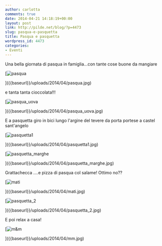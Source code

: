 ```yaml
---
author: carlotta
comments: true
date: 2014-04-21 14:18:19+00:00
layout: post
link: http://pilde.net/blog/?p=4473
slug: pasqua-e-pasquetta
title: Pasqua e pasquetta
wordpress_id: 4473
categories:
- Eventi
---
```


Una bella giornata di pasqua in famiglia...con tante cose buone da mangiare

[![pasqua]({{baseurl}}/uploads/2014/04/pasqua.jpg)


]({{baseurl}}/uploads/2014/04/pasqua.jpg)


e tanta tanta cioccolata!!!

[![pasqua_uova]({{baseurl}}/uploads/2014/04/pasqua_uova.jpg)


]({{baseurl}}/uploads/2014/04/pasqua_uova.jpg)


E a pasquetta giro in bici lungo l'argine del tevere da porta portese a castel sant'angelo

[![pasquetta1]({{baseurl}}/uploads/2014/04/pasquetta1.jpg)


]({{baseurl}}/uploads/2014/04/pasquetta1.jpg)


[![pasquetta_marghe]({{baseurl}}/uploads/2014/04/pasquetta_marghe.jpg)


]({{baseurl}}/uploads/2014/04/pasquetta_marghe.jpg)


Grattachecca ....e pizza di pasqua col salame! Ottimo no??

[![mati]({{baseurl}}/uploads/2014/04/mati.jpg)


]({{baseurl}}/uploads/2014/04/mati.jpg)


[![pasquetta_2]({{baseurl}}/uploads/2014/04/pasquetta_2.jpg)


]({{baseurl}}/uploads/2014/04/pasquetta_2.jpg)


E poi relax a casa!

[![m&m]({{baseurl}}/uploads/2014/04/mm.jpg)


]({{baseurl}}/uploads/2014/04/mm.jpg)



